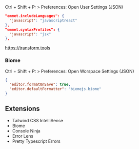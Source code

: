 Ctrl + Shift + P: > Preferences: Open User Settings (JSON)
```json
"emmet.includeLanguages": {
  "javascript": "javascriptreact"
},
"emmet.syntaxProfiles": {
  "javascript": "jsx"
},
```

https://transform.tools

### Biome
Ctrl + Shift + P: > Preferences: Open Worspace Settings (JSON)
```json
{
  "editor.formatOnSave": true,
  "editor.defaultFormatter": "biomejs.biome"
}
```

## Extensions
- Tailwind CSS IntelliSense
- Biome
- Console Ninja
- Error Lens
- Pretty Typescript Errors